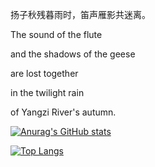 扬子秋残暮雨时，笛声雁影共迷离。

The sound of the flute 

and the shadows of the geese 

are lost together 

in the twilight rain 

of Yangzi River's autumn.

[![Anurag's GitHub stats](https://github-readme-stats.vercel.app/api?username=HaooooZhang)](https://github.com/anuraghazra/github-readme-stats)

[![Top Langs](https://github-readme-stats.vercel.app/api/top-langs/?username=HaooooZhang)](https://github.com/anuraghazra/github-readme-stats)

<!---
haoxjc/haoxjc is a ✨ special ✨ repository because its `README.md` (this file) appears on your GitHub profile.
You can click the Preview link to take a look at your changes.
--->
